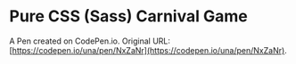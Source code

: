# Pure CSS (Sass) Carnival Game

A Pen created on CodePen.io. Original URL: [https://codepen.io/una/pen/NxZaNr](https://codepen.io/una/pen/NxZaNr).

